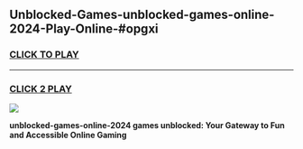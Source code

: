 
## Unblocked-Games-unblocked-games-online-2024-Play-Online-#opgxi
<h3>
<a href="https://premium.freeplayer.one?title=unblocked-games-online-2024&ref=27F">CLICK TO PLAY</a></h3>
<hr>

<h3>
<a href="https://premium.freeplayer.one?title=unblocked-games-online-2024&ref=27F">CLICK 2 PLAY</a>
  
</h3>

<a href="https://premium.freeplayer.one?title=unblocked-games-online-2024&ref=27F"><img src="https://clearcache.store/games.png"></a>


**unblocked-games-online-2024 games unblocked: Your Gateway to Fun and Accessible Online Gaming**
